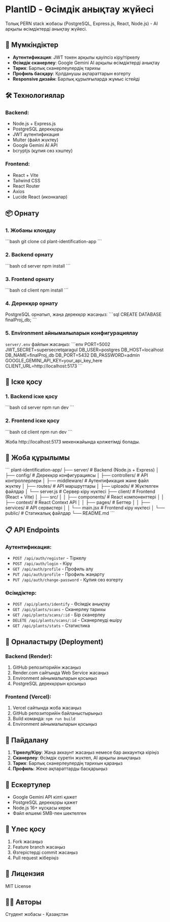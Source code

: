 # PlantID - Өсімдік анықтау жүйесі

Толық PERN stack жобасы (PostgreSQL, Express.js, React, Node.js) - AI арқылы өсімдіктерді анықтау жүйесі.

## 🌟 Мүмкіндіктер

- **Аутентификация**: JWT токен арқылы қауіпсіз кіру/тіркелу
- **Өсімдік сканерлеу**: Google Gemini AI арқылы өсімдіктерді анықтау
- **Тарих**: Барлық сканерлеулердің тарихы
- **Профиль басқару**: Қолданушы ақпараттарын өзгерту
- **Responsive дизайн**: Барлық құрылғыларда жұмыс істейді

## 🛠 Технологиялар

### Backend:
- Node.js + Express.js
- PostgreSQL дерекқоры
- JWT аутентификация
- Multer (файл жүктеу)
- Google Gemini AI API
- bcryptjs (құпия сөз хэштеу)

### Frontend:
- React + Vite
- Tailwind CSS
- React Router
- Axios
- Lucide React (иконкалар)

## 📦 Орнату

### 1. Жобаны клондау
\`\`\`bash
git clone <repository-url>
cd plant-identification-app
\`\`\`

### 2. Backend орнату
\`\`\`bash
cd server
npm install
\`\`\`

### 3. Frontend орнату
\`\`\`bash
cd client
npm install
\`\`\`

### 4. Дерекқор орнату
PostgreSQL орнатып, жаңа дерекқор жасаңыз:
\`\`\`sql
CREATE DATABASE finalProj_db;
\`\`\`

### 5. Environment айнымалыларын конфигурациялау
`server/.env` файлын жасаңыз:
\`\`\`env
PORT=5002
JWT_SECRET=supersecretqaragul
DB_USER=postgres
DB_HOST=localhost
DB_NAME=finalProj_db
DB_PORT=5432
DB_PASSWORD=admin
GOOGLE_GEMINI_API_KEY=your_api_key_here
CLIENT_URL=http://localhost:5173
\`\`\`

## 🚀 Іске қосу

### 1. Backend іске қосу
\`\`\`bash
cd server
npm run dev
\`\`\`

### 2. Frontend іске қосу
\`\`\`bash
cd client
npm run dev
\`\`\`

Жоба http://localhost:5173 мекенжайында қолжетімді болады.

## 📁 Жоба құрылымы

\`\`\`
plant-identification-app/
├── server/                 # Backend (Node.js + Express)
│   ├── config/            # Дерекқор конфигурациясы
│   ├── controllers/       # API контроллерлери
│   ├── middleware/        # Аутентификация және файл жүктеу
│   ├── routes/           # API маршруттары
│   ├── uploads/          # Жүктелген файлдар
│   └── server.js         # Сервер кіру нүктесі
├── client/               # Frontend (React + Vite)
│   ├── src/
│   │   ├── components/   # React компоненттері
│   │   ├── context/      # React Context API
│   │   ├── pages/        # Беттер
│   │   ├── services/     # API сервистері
│   │   └── main.jsx      # Frontend кіру нүктесі
│   └── public/           # Статикалық файлдар
└── README.md
\`\`\`

## 📋 API Endpoints

### Аутентификация:
- `POST /api/auth/register` - Тіркелу
- `POST /api/auth/login` - Кіру
- `GET /api/auth/profile` - Профиль алу
- `PUT /api/auth/profile` - Профиль жаңарту
- `PUT /api/auth/change-password` - Құпия сөз өзгерту

### Өсімдіктер:
- `POST /api/plants/identify` - Өсімдік анықтау
- `GET /api/plants/scans` - Сканерлеу тарихы
- `GET /api/plants/scans/:id` - Бір сканерлеу
- `DELETE /api/plants/scans/:id` - Сканерлеуді өшіру
- `GET /api/plants/stats` - Статистика

## 🔧 Орналастыру (Deployment)

### Backend (Render):
1. GitHub репозиторийін жасаңыз
2. Render.com сайтында Web Service жасаңыз
3. Environment айнымалыларын қосыңыз
4. PostgreSQL дерекқорын қосыңыз

### Frontend (Vercel):
1. Vercel сайтында жоба жасаңыз
2. GitHub репозиторийін байланыстырыңыз
3. Build команда: `npm run build`
4. Environment айнымалыларын қосыңыз

## 🎯 Пайдалану

1. **Тіркелу/Кіру**: Жаңа аккаунт жасаңыз немесе бар аккаунтқа кіріңіз
2. **Сканерлеу**: Өсімдік суретін жүктеп, AI арқылы анықтаңыз
3. **Тарих**: Барлық сканерлеулердің тарихын қараңыз
4. **Профиль**: Жеке ақпараттарды басқарыңыз

## 📝 Ескертулер

- Google Gemini API кілті қажет
- PostgreSQL дерекқоры қажет
- Node.js 16+ нұсқасы керек
- Файл өлшемі 5MB-пен шектелген

## 🤝 Үлес қосу

1. Fork жасаңыз
2. Feature branch жасаңыз
3. Өзгерістерді commit жасаңыз
4. Pull request жіберіңіз

## 📄 Лицензия

MIT License

## 👨‍💻 Авторы

Студент жобасы - Қазақстан
